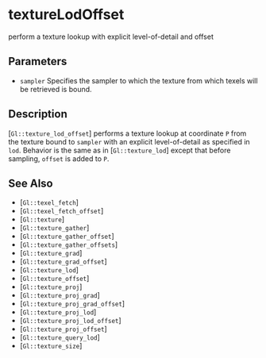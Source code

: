 # textureLodOffset
perform a texture lookup with explicit level-of-detail and offset

## Parameters
- `sampler`
  Specifies the sampler to which the texture from which texels will be
  retrieved is bound.

## Description
[`Gl::texture_lod_offset`] performs a texture lookup at coordinate `P`
  from the texture bound to `sampler` with an explicit level-of-detail
  as specified in `lod`. Behavior is the same as in [`Gl::texture_lod`]
  except that before sampling, `offset` is added to `P`.

## See Also
- [`Gl::texel_fetch`]
- [`Gl::texel_fetch_offset`]
- [`Gl::texture`]
- [`Gl::texture_gather`]
- [`Gl::texture_gather_offset`]
- [`Gl::texture_gather_offsets`]
- [`Gl::texture_grad`]
- [`Gl::texture_grad_offset`]
- [`Gl::texture_lod`]
- [`Gl::texture_offset`]
- [`Gl::texture_proj`]
- [`Gl::texture_proj_grad`]
- [`Gl::texture_proj_grad_offset`]
- [`Gl::texture_proj_lod`]
- [`Gl::texture_proj_lod_offset`]
- [`Gl::texture_proj_offset`]
- [`Gl::texture_query_lod`]
- [`Gl::texture_size`]
